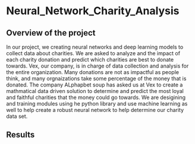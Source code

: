 # Neural_Network_Charity_Analysis
 
## Overview of the project
In our project, we creating neural networks and deep learning models to collect data about charities. We are asked to analyze and the impact of each charity donation and predict which charities are best to donate towards. Vex, our company, is in charge of data collection and analysis for the entire organization. Many donations are not as impactful as people think, and many orgnaizations take some percentage of the money that is donated. The company ALphapbet soup has asked us at Vex to create a mathmatical data driven solution to determine and predict the most loyal and faithful charities that the money could go towards. We are desigining and training modules using he python library and use machine learning as well to help create a robust neural network to help determine our charity data set.

## Results
